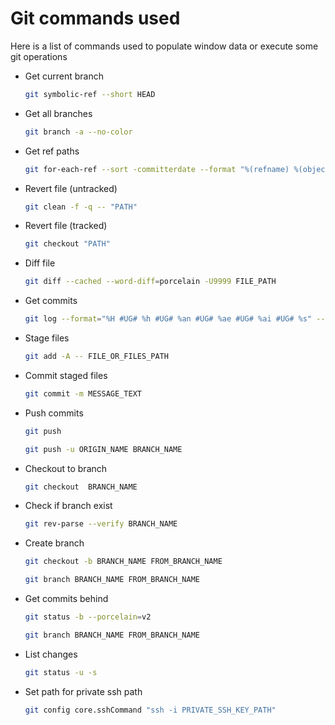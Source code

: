 # Git commands used
Here is a list of commands used to populate window data or execute some git operations

- Get current branch
    ``` sh
    git symbolic-ref --short HEAD
    ```

- Get all branches
    ``` sh
    git branch -a --no-color
    ```

- Get ref paths
    ``` sh
    git for-each-ref --sort -committerdate --format "%(refname) %(objectname) %(*objectname)"
    ```

- Revert file (untracked)
    ``` sh
    git clean -f -q -- "PATH"
    ```

- Revert file (tracked)
    ``` sh
    git checkout "PATH"
    ```

- Diff file
    ``` sh
    git diff --cached --word-diff=porcelain -U9999 FILE_PATH
    ```

- Get commits
    ``` sh
    git log --format="%H #UG# %h #UG# %an #UG# %ae #UG# %ai #UG# %s" --max-count=301 --date-order master --
    ```

- Stage files
    ``` sh
    git add -A -- FILE_OR_FILES_PATH
    ```

- Commit staged files
    ``` sh
    git commit -m MESSAGE_TEXT
    ```

- Push commits
    ``` sh
    git push
    ```

    ``` sh
    git push -u ORIGIN_NAME BRANCH_NAME
    ```

- Checkout to branch
    ``` sh
    git checkout  BRANCH_NAME
    ```
  
- Check if branch exist
    ``` sh
    git rev-parse --verify BRANCH_NAME
    ```

- Create branch
    ``` sh
    git checkout -b BRANCH_NAME FROM_BRANCH_NAME
    ```
  
    ``` sh
    git branch BRANCH_NAME FROM_BRANCH_NAME
    ```
  
- Get commits behind
    ``` sh
    git status -b --porcelain=v2
    ```
  
    ``` sh
    git branch BRANCH_NAME FROM_BRANCH_NAME
    ```
  
- List changes
    ``` sh
    git status -u -s

- Set path for private ssh path
    ``` sh
    git config core.sshCommand "ssh -i PRIVATE_SSH_KEY_PATH"